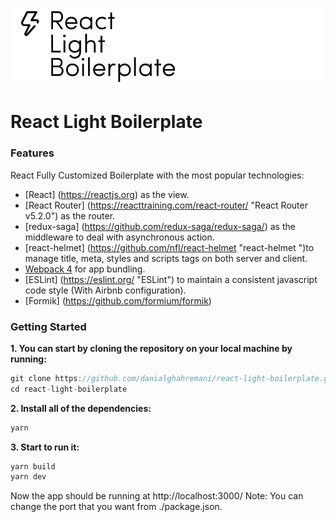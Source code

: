 ![](./assets/rlb.png)

# React Light Boilerplate

### Features
React Fully Customized Boilerplate with the most popular technologies:
- [React] (https://reactjs.org) as the view.
- [React Router] (https://reacttraining.com/react-router/ "React Router v5.2.0") as the router.
- [redux-saga] (https://github.com/redux-saga/redux-saga/) as the middleware to deal with asynchronous action.
- [react-helmet] (https://github.com/nfl/react-helmet "react-helmet ")to manage title, meta, styles and scripts tags on both server and client.
- [Webpack 4](https://webpack.js.org/ "Webpack 4") for app bundling.
- [ESLint] (https://eslint.org/ "ESLint") to maintain a consistent javascript code style (With Airbnb configuration).
- [Formik] (https://github.com/formium/formik) 

### Getting Started
**1. You can start by cloning the repository on your local machine by running:**
```javascript
git clone https://github.com/danialghahremani/react-light-boilerplate.git
cd react-light-boilerplate
```

**2. Install all of the dependencies:**
```javascript
yarn 
```

**3. Start to run it:**
```javascript
yarn build 
yarn dev
```

Now the app should be running at http://localhost:3000/
Note: You can change the port that you want from ./package.json.
